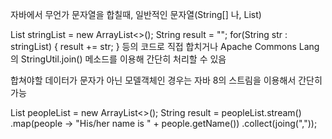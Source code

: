 자바에서 무언가 문자열을 합칠때,
일반적인 문자열(String[] 나, List<String>)

List<String> stringList = new ArrayList<>();
String result = "";
for(String str : stringList) {
  result += str;
}
등의 코드로 직접 합치거나
Apache Commons Lang 의 StringUtil.join() 메소드를 이용해 간단히 처리할 수 있음

합쳐야할 데이터가 문자가 아닌 모델객체인 경우는 자바 8의 스트림을 이용해서 간단히 가능

List<People> peopleList = new ArrayList<>();
String result = peopleList.stream()
    .map(people -> "His/her name is " + people.getName())
    .collect(joing(","));
